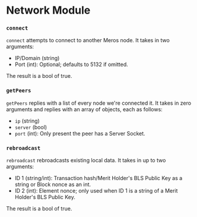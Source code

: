 # Network Module

### `connect`

`connect` attempts to connect to another Meros node. It takes in two arguments:
- IP/Domain (string)
- Port      (int): Optional; defaults to 5132 if omitted.

The result is a bool of true.

### `getPeers`
`getPeers` replies with a list of every node we're connected it. It takes in zero arguments and replies with an array of objects, each as follows:
- `ip`     (string)
- `server` (bool)
- `port`   (int): Only present the peer has a Server Socket.

### `rebroadcast`

`rebroadcast` rebroadcasts existing local data. It takes in up to two arguments:
- ID 1 (string/int): Transaction hash/Merit Holder's BLS Public Key as a string or Block nonce as an int.
- ID 2 (int):        Element nonce; only used when ID 1 is a string of a Merit Holder's BLS Public Key.

The result is a bool of true.
